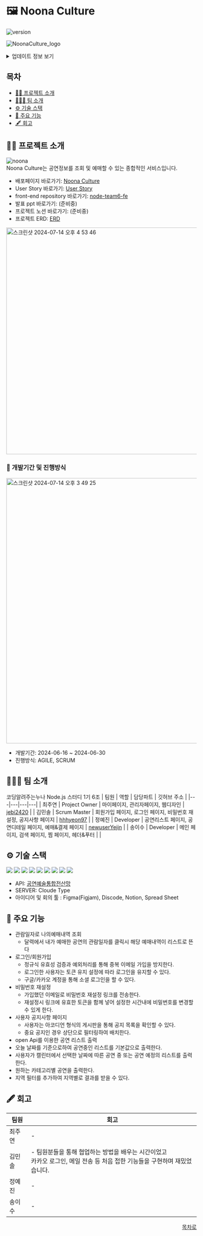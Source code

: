 # 🖼️ Noona Culture  
![version](https://img.shields.io/badge/version-1.0.0-blue)  

![NoonaCulture_logo](https://github.com/user-attachments/assets/9a14c607-6ea2-40f6-bad6-bfbb84087c0f)  

<details>
<summary>업데이트 정보 보기</summary>

- v1.0.0 (2024-06-30): 첫 번째 릴리스

</details>

## 목차

- [👨‍🏫 프로젝트 소개](#-프로젝트-소개)
- [🧑‍🤝‍🧑 팀 소개](#-팀-소개)
- [⚙️ 기술 스택](#-기술-스택)
- [📌 주요 기능](#-주요-기능)
- [🖋 회고](#-회고)


## 👨‍🏫 프로젝트 소개  
![noona](https://github.com/user-attachments/assets/c8235309-fe09-42f1-952f-f56e3337c3a8)  
Noona Culture는 공연정보를 조회 및 예매할 수 있는 종합적인 서비스입니다.  

- 배포페이지 바로가기: [Noona Culture](https://noona-culture.netlify.app/)
- User Story 바로가기: [User Story](https://docs.google.com/spreadsheets/d/1HGgDP4rUhWvZL-eKAirGMlfbq1DQ98yUOebkyV5f2GQ/edit?gid=0#gid=0)
- front-end repository 바로가기: [node-team6-fe](https://github.com/hhhyeon97/node-team6-fe)
- 발표 ppt 바로가기: (준비중)
- 프로젝트 노션 바로가기: (준비중)
- 프로젝트 ERD: [ERD](https://app.diagrams.net/#G1Z4yWPmKpvHqm78CCv1bmOwMLuUIFFN_Q#%7B%22pageId%22%3A%22eOnixxZUXJWLaz6sClB1%22%7D)
<img width="600" alt="스크린샷 2024-07-14 오후 4 53 46" src="https://github.com/user-attachments/assets/a1f3835b-c43a-4247-baa8-5008e629757a">

  
### 📅 개발기간 및 진행방식

<img width="702" alt="스크린샷 2024-07-14 오후 3 49 25" src="https://github.com/user-attachments/assets/e346fff5-7b4a-4d8f-913c-c43e2560d6c9">

- 개발기간: 2024-06-16 ~ 2024-06-30
- 진행방식: AGILE, SCRUM

## 🧑‍🤝‍🧑 팀 소개  
코딩알려주는누나 Node.js 스터디 1기 6조
| 팀원 | 역할 | 담당파트 | 깃허브 주소 |
|---|---|---|---|
| 최주연 | Project Owner | 마이페이지, 관리자페이지, 웹디자인 | [jebi2420](https://github.com/jebi2420?tab=overview&from=2024-01-01&to=2024-01-04) |
| 김민솔 | Scrum Master | 회원가입 페이지, 로그인 페이지, 비밀번호 재설정, 공지사항 페이지  | [hhhyeon97](https://github.com/hhhyeon97) |
| 정예진 | Developer | 공연리스트 페이지, 공연디테일 페이지, 예매&결제 페이지 | [newuserYejin](https://github.com/newuserYejin) |
| 송이수 | Developer | 메인 페이지, 검색 페이지, 찜 페이지, 헤더&푸터 | |

## ⚙️ 기술 스택  
<img src="https://img.shields.io/badge/javascript-F7DF1E?style=for-the-badge&logo=javascript&logoColor=black"> <img src="https://img.shields.io/badge/react-61DAFB?style=for-the-badge&logo=react&logoColor=black">
<img src="https://img.shields.io/badge/node.js-339933?style=for-the-badge&logo=nodedotjs&logoColor=white">
<img src="https://img.shields.io/badge/mongodb-47A248?style=for-the-badge&logo=mongodb&logoColor=white">
<img src="https://img.shields.io/badge/express-000000?style=for-the-badge&logo=express&logoColor=white">
<img src="https://img.shields.io/badge/fontawesome-528DD7?style=for-the-badge&logo=fontawesome&logoColor=white">
<img src="https://img.shields.io/badge/netlify-00C7B7?style=for-the-badge&logo=netlify&logoColor=white">
<img src="https://img.shields.io/badge/bootstrap-7952B3?style=for-the-badge&logo=bootstrap&logoColor=white">
<img src="https://img.shields.io/badge/sass-CC6699?style=for-the-badge&logo=sass&logoColor=white">
- API: [공연예술통합전산망](https://www.kopis.or.kr/por/cs/openapi/openApiInfo.do?menuId=MNU_00074)
- SERVER: Cloude Type
- 아이디어 및 회의 툴 : Figma(Figjam), Discode, Notion, Spread Sheet


## 📌 주요 기능
 - 관람일자로 나의예매내역 조회
   - 달력에서 내가 예매한 공연의 관람일자를 클릭시 해당 예매내역이 리스트로 뜬다
 - 로그인/회원가입
   - 정규식 유효성 검증과 예외처리를 통해 중복 이메일 가입을 방지한다.
   - 로그인한 사용자는 토큰 유지 설정에 따라 로그인을 유지할 수 있다.
   - 구글/카카오 계정을 통해 소셜 로그인을 할 수 있다.
 - 비밀번호 재설정
   - 가입했던 이메일로 비밀번호 재설정 링크를 전송한다.
   - 재설정시 링크에 유효한 토큰을 함께 넣어 설정한 시간내에 비밀번호를 변경할 수 있게 한다.
 - 사용자 공지사항 페이지
   - 사용자는 아코디언 형식의 게시판을 통해 공지 목록을 확인할 수 있다.
   - 중요 공지인 경우 상단으로 필터링하여 배치한다.
 -  open Api를 이용한 공연 리스트 출력
   - 오늘 날짜를 기준으로하여 공연중인 리스트를 기본값으로 출력한다.
   - 사용자가 캘린터에서 선택한 날짜에 따른 공연 중 또는 공연 예정의 리스트를 출력한다.
   - 원하는 카테고리별 공연을 출력한다.
   - 지역 필터를 추가하여 지역별로 결과를 받을 수 있다.
     

## 🖋 회고
| 팀원 | 회고 |
|---|---| 
| 최주연 | - |
| 김민솔 | - 팀원분들을 통해 협업하는 방법을 배우는 시간이었고 <br/>카카오 로그인, 메일 전송 등 처음 접한 기능들을 구현하며 재밌었습니다.|
| 정예진 | - |
| 송이수 | - |

<div align="right">
  
[목차로](#목차)

</div>
